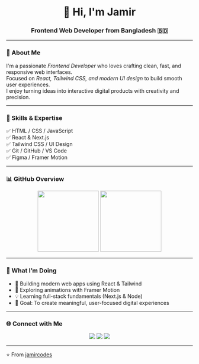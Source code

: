 <!-- JamirCodes | Frontend Developer -->

<h1 align="center">👋 Hi, I'm Jamir</h1>
<h3 align="center">Frontend Web Developer from Bangladesh 🇧🇩</h3>

---

### 🚀 About Me
I'm a passionate *Frontend Developer* who loves crafting clean, fast, and responsive web interfaces.  
Focused on *React, Tailwind CSS, and modern UI design* to build smooth user experiences.  
I enjoy turning ideas into interactive digital products with creativity and precision.

---

### 🧠 Skills & Expertise
✅ HTML / CSS / JavaScript  
✅ React & Next.js  
✅ Tailwind CSS / UI Design  
✅ Git / GitHub / VS Code  
✅ Figma / Framer Motion  

---

### 📊 GitHub Overview
<p align="center">
  <img src="https://github-readme-stats.vercel.app/api?username=jamircodes&show_icons=true&theme=radical" height="165" />
  <img src="https://github-readme-streak-stats.herokuapp.com?user=jamircodes&theme=radical" height="165" />
</p>

---

### 💬 What I’m Doing
- 🚀 Building modern web apps using React & Tailwind  
- 🌱 Exploring animations with Framer Motion  
- 💡 Learning full-stack fundamentals (Next.js & Node)  
- 🎯 Goal: To create meaningful, user-focused digital experiences  

---

### 🌐 Connect with Me
<p align="center">
  <a href="https://github.com/jamircodes"><img src="https://img.shields.io/badge/GitHub-%23181717.svg?&style=for-the-badge&logo=github&logoColor=white" /></a>
  <a href="mailto:yourmail@example.com"><img src="https://img.shields.io/badge/Email-%23EA4335.svg?&style=for-the-badge&logo=gmail&logoColor=white" /></a>
  <a href="https://linkedin.com/in/your-link-here"><img src="https://img.shields.io/badge/LinkedIn-%230077B5.svg?&style=for-the-badge&logo=linkedin&logoColor=white" /></a>
</p>

---

⭐ From [jamircodes](https://github.com/jamircodes)
